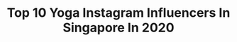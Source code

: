 ---
title: Top 10 Yoga Instagram Influencers In Singapore In 2020
description: >-
  Find top yoga Instagram influencers in Singapore in 2020. Most popular hashtags: #yogaathome #sgunited #throwback #plankchallenge.
platform: Instagram
profiles:
  - username: "angeliqueteo"
    fullname: >-
      Angelique Nicolette Teo
    location: "Singapore"
    followers: 18140
    engagement: 659
    commentsToLikes: 0.119655
    id: ck5hnkcnnnxiw0i11iok283vh
    verified: false
    hashtags: "#workhard, #celebrateyou, #earthhour2020, #solitude"
  - username: "1.228"
    fullname: >-
      Leong.Jerry
    location: "Singapore"
    followers: 6842
    engagement: 691
    commentsToLikes: 0.030618
    id: ck6uc6pbmdu6g0j71tmpykdfw
    verified: false
    hashtags: "#balancing, #humbleflamingo, #kingdancer, #trikonasana"
  - username: "roxannegan_"
    fullname: >-
      ROXANNE GAN
    location: "Singapore"
    followers: 124928
    engagement: 134
    commentsToLikes: 0.011821
    id: ck0vxnqw9zteb0i190sr9gudl
    verified: false
    hashtags: "#plankchallenge, #yogaeveryday, #hiit, #couplethings"
  - username: "denisekellerofficial"
    fullname: >-
      Denise Keller
    location: "Singapore"
    followers: 46111
    engagement: 257
    commentsToLikes: 0.019218
    id: ck0w5so1j58yz0i190lkimec3
    verified: true
    hashtags: "#travelawesome, #travelmore, #yogapants, #manduka"
  - username: "yennychristine"
    fullname: >-
      Yenny Christine
    location: "Singapore"
    followers: 109909
    engagement: 133
    commentsToLikes: 0.037339
    id: ck6tijjbg0u4w0j710mucx8ie
    verified: false
    hashtags: "#locustpose, #archerarms, #lemur, #hollowback"
  - username: "agalyah_maniam"
    fullname: >-
      Agalyah Maniam
    location: "Singapore"
    followers: 96374
    engagement: 861
    commentsToLikes: 0.008993
    id: ck0w3gh02t9zj0i19y6o7mvdf
    verified: false
    hashtags: "#tamilnewyear, #gratitude, #foodisbae, #ootd"
  - username: "naomi.huth"
    fullname: >-
      Naomi Huth ✩
    location: "Singapore"
    followers: 10516
    engagement: 423
    commentsToLikes: 0.042000
    id: ck0tt519d16pv0i19cjse8vrv
    verified: false
    hashtags: "#lululemonsg, #citigems, #herbalpharm, #beautyqueen"
  - username: "coolmommy_konnect"
    fullname: >-
      Namita Sinha
    location: "Singapore"
    followers: 6793
    engagement: 1042
    commentsToLikes: 0.109385
    id: ck8syei3fkle90j78fr5e1273
    verified: false
    hashtags: "#cleaningsilver, #mommybloggers, #superspicemix, #kp9850"
  - username: "ztudioasia"
    fullname: >-
      Monica TW
    location: "Singapore"
    followers: 4300
    engagement: 1785
    commentsToLikes: 0.261204
    id: ckap4if0s7ipc0i78iycng6e7
    verified: false
    hashtags: "#pearljewelry, #home, #midlifestyle, #flatback2nd"
  - username: "michellechiaofficial"
    fullname: >-
      【仪日行】michelle chia
    location: "Singapore"
    followers: 60682
    engagement: 199
    commentsToLikes: 0.018483
    id: ck14ihx4cfhhc0i19upogt7c4
    verified: false
    hashtags: "#yoga, #bighair, #notastraw, #reservewarriorpose"
---